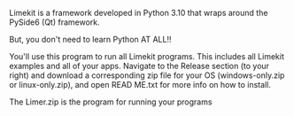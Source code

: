 Limekit is a framework developed in Python 3.10 that wraps around the PySide6 (Qt) framework.

But, you don't need to learn Python AT ALL!!

You'll use this program to run all Limekit programs. This includes all Limekit examples and all of your apps. Navigate to the Release section (to your right) and download a corresponding zip file for your OS (windows-only.zip or linux-only.zip), and open READ ME.txt for more info on how to install.

The Limer.zip is the program for running your programs
